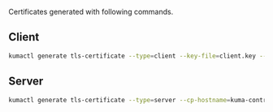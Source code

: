 Certificates generated with following commands.

## Client
```bash
kumactl generate tls-certificate --type=client --key-file=client.key --cert-file=client.pem
```

## Server
```bash
kumactl generate tls-certificate --type=server --cp-hostname=kuma-control-plane
```
